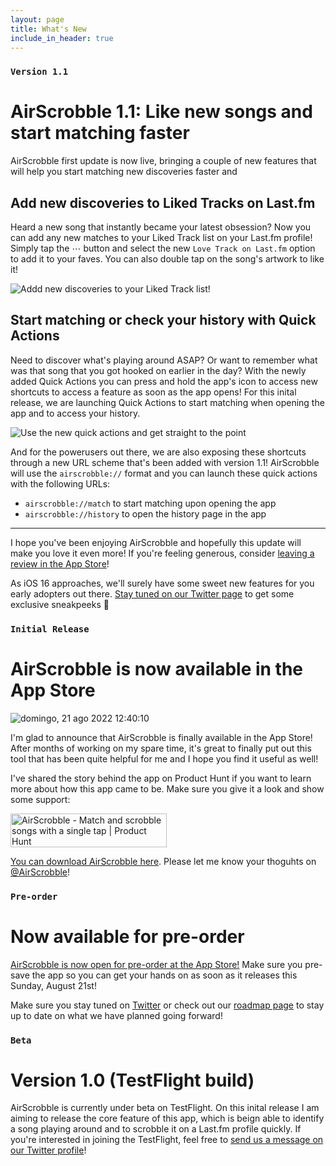 ```yaml
---
layout: page
title: What's New
include_in_header: true
---
```


### `Version 1.1`
# AirScrobble 1.1: Like new songs and start matching faster

AirScrobble first update is now live, bringing a couple of new features that will help you start matching new discoveries faster and 

## Add new discoveries to Liked Tracks on Last.fm

Heard a new song that instantly became your latest obsession? Now you can add any new matches to your Liked Track list on your Last.fm profile! Simply tap the ⋯ button and select the new `Love Track on Last.fm` option to add it to your faves. You can also double tap on the song's artwork to like it!

![Addd new discoveries to your Liked Track list!](../assets/changelog/v1.1/like.png)

## Start matching or check your history with Quick Actions

Need to discover what's playing around ASAP? Or want to remember what was that song that you got hooked on earlier in the day? With the newly added Quick Actions you can press and hold the app's icon to access new shortcuts to access a feature as soon as the app opens! For this inital release, we are launching Quick Actions to start matching when opening the app and to access your history.

![Use the new quick actions and get straight to the point](../assets/changelog/v1.1/v.png)

And for the powerusers out there, we are also exposing these shortcuts through a new URL scheme that's been added with version 1.1! AirScrobble will use the `airscrobble://` format and you can launch these quick actions with the following URLs:

- `airscrobble://match` to start matching upon opening the app
- `airscrobble://history` to open the history page in the app

---

I hope you've been enjoying AirScrobble and hopefully this update will make you love it even more! If you're feeling generous, consider [leaving a review in the App Store](https://itunes.apple.com/app/id1618366994?action=write-review)!

As iOS 16 approaches, we'll surely have some sweet new features for you early adopters out there. [Stay tuned on our Twitter page](https://twitter.com/AirScrobble) to get some exclusive sneakpeeks 👀

### `Initial Release`
# AirScrobble is now available in the App Store

![domingo, 21 ago  2022 12:40:10](https://user-images.githubusercontent.com/23082132/185799120-535a9ff7-7f5b-4efe-b9ac-b15caa9ec3ec.png)

I'm glad to announce that AirScrobble is finally available in the App Store! After months of working on my spare time, it's great to finally put out this tool that has been quite helpful for me and I hope you find it useful as well!

I've shared the story behind the app on Product Hunt if you want to learn more about how this app came to be. Make sure you give it a look and show some support:

<a href="https://www.producthunt.com/posts/airscrobble?utm_source=badge-featured&utm_medium=badge&utm_souce=badge-airscrobble" target="_blank"><img src="https://api.producthunt.com/widgets/embed-image/v1/featured.svg?post_id=356686&theme=light" alt="AirScrobble - Match&#0032;and&#0032;scrobble&#0032;songs&#0032;with&#0032;a&#0032;single&#0032;tap | Product Hunt" style="width: 250px; height: 54px;" width="250" height="54" /></a>

[You can download AirScrobble here](https://apps.apple.com/us/app/airscrobble/id1618366994). Please let me know your thoguhts on [@AirScrobble](https://twitter.com/airscroble)!

### `Pre-order`
# Now available for pre-order

[AirScrobble is now open for pre-order at the App Store!](https://apps.apple.com/us/app/airscrobble/id1618366994) Make sure you pre-save the app so you can get your hands on as soon as it releases this Sunday, August 21st!

Make sure you stay tuned on [Twitter](twitter.com/airscrobble) or check out our [roadmap page](https://changemap.co/tomas-martins/airscrobble) to stay up to date on what we have planned going forward!


### `Beta`
# **Version 1.0 (TestFlight build)**
AirScrobble is currently under beta on TestFlight. On this inital release I am aiming to release the core feature of this app, which is beign able to identify a song playing around and to scrobble it on a Last.fm profile quickly. If you're interested in joining the TestFlight, feel free to [send us a message on our Twitter profile](twitter.com/airscrobble)!
